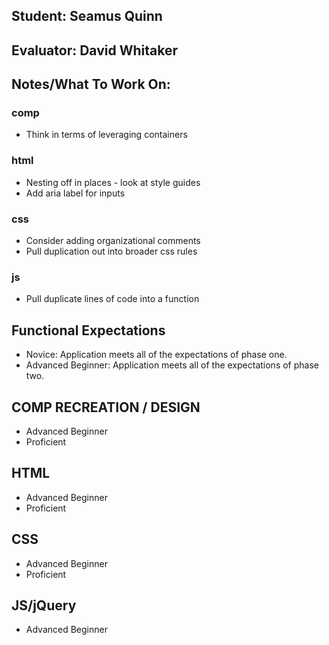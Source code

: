## Student: Seamus Quinn
## Evaluator: David Whitaker
## Notes/What To Work On:

### comp

- Think in terms of leveraging containers

### html

- Nesting off in places - look at style guides
- Add aria label for inputs

### css

- Consider adding organizational comments
- Pull duplication out into broader css rules

### js

- Pull duplicate lines of code into a function

## Functional Expectations

* Novice: Application meets all of the expectations of phase one.  
* Advanced Beginner: Application meets all of the expectations of phase two.  

## COMP RECREATION / DESIGN

* Advanced Beginner  
* Proficient  

## HTML

* Advanced Beginner  
* Proficient  

## CSS

* Advanced Beginner  
* Proficient  

## JS/jQuery

* Advanced Beginner  